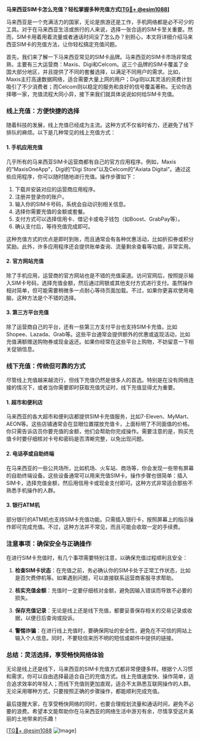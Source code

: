 **马来西亚SIM卡怎么充值？轻松掌握多种充值方式[[TG💪+ @esim1088](https://t.me/s/esim1088)]**

马来西亚是一个充满活力的国家，无论是旅游还是工作，手机网络都是必不可少的工具。对于在马来西亚生活或旅行的人来说，选择一张合适的SIM卡至关重要。然而，SIM卡用着用着流量或者通话时间没了怎么办？别担心，本文将详细介绍马来西亚SIM卡的充值方法，让你轻松搞定充值问题。

首先，我们来了解一下马来西亚常见的SIM卡品牌。马来西亚的SIM卡市场非常成熟，主要有三大运营商：Maxis、Digi和Celcom。这三个品牌的SIM卡覆盖了全国大部分地区，并且提供了不同的套餐选择，以满足不同用户的需求。比如，Maxis主打高速数据网络，适合需要大量上网的用户；Digi则以其灵活的资费计划吸引了不少消费者；而Celcom则以稳定的服务和良好的信号覆盖著称。无论你选择哪一家，充值流程大同小异，接下来我们就具体说说如何给SIM卡充值。

### **线上充值：方便快捷的选择**

随着科技的发展，线上充值已经成为主流。这种方式不仅省时省力，还避免了线下排队的麻烦。以下是几种常见的线上充值方式：

#### **1. 手机应用充值**
几乎所有的马来西亚SIM卡运营商都有自己的官方应用程序。例如，Maxis的“MaxisOneApp”，Digi的“Digi Store”以及Celcom的“Axiata Digital”。通过这些应用程序，你可以随时随地进行充值。操作步骤如下：
1. 下载并安装对应的运营商应用程序。
2. 注册并登录你的账户。
3. 输入你的SIM卡号码，系统会自动识别相关信息。
4. 选择你需要充值的金额或套餐。
5. 支付方式可以选择信用卡、借记卡或电子钱包（如Boost、GrabPay等）。
6. 确认支付后，等待充值完成即可。

这种充值方式的优点是即时到账，而且通常会有各种优惠活动，比如折扣券或积分奖励。此外，许多应用程序还会提供账单查询、流量剩余查看等功能，非常实用。

#### **2. 官方网站充值**
除了手机应用，运营商的官方网站也是不错的充值渠道。访问官网后，按照提示输入SIM卡号码，选择充值金额，然后通过网银或其他支付方式进行支付。虽然操作相对简单，但可能需要稍微多一点耐心等待页面加载。不过，如果你更喜欢使用电脑，这种方法是个不错的选择。

#### **3. 第三方平台充值**
除了运营商自己的平台，还有一些第三方支付平台也支持SIM卡充值，比如Shopee、Lazada、Grab等。这些平台通常会提供额外的优惠或返现活动，比如充值满额赠送购物券或现金返还。如果你经常在这些平台上购物，不妨留意一下相关促销信息。

### **线下充值：传统但可靠的方式**

尽管线上充值越来越流行，但线下充值仍然是很多人的首选。特别是在没有网络连接的情况下，或者当你需要即时获取充值凭证时，线下充值显得尤为重要。

#### **1. 超市和便利店**
马来西亚的各大超市和便利店都提供SIM卡充值服务，比如7-Eleven、MyMart、AEON等。这些店铺通常会在显眼位置摆放充值卡，上面标明了不同面值的价格。你只需告诉店员你要充值的金额，他们会帮助你完成操作。需要注意的是，购买充值卡时要仔细核对卡号和密码是否清晰完整，以免出现问题。

#### **2. 电话亭或自助终端**
在马来西亚的一些公共场所，比如机场、火车站、商场等，你会发现一些带有屏幕的自助终端设备。这些设备通常可以用来充值SIM卡。操作步骤也很简单：插入SIM卡，选择充值金额，然后用信用卡或现金支付即可。这种方式非常适合那些不熟悉手机操作的人群。

#### **3. 银行ATM机**
部分银行的ATM机也支持SIM卡充值功能。只需插入银行卡，按照屏幕上的指示操作即可完成充值。不过，这种方法并不常见，而且可能会收取一定的手续费。

### **注意事项：确保安全与正确操作**

在进行SIM卡充值时，有几个事项需要特别注意，以确保充值过程顺利且安全：

1. **检查SIM卡状态**：在充值之前，务必确认你的SIM卡处于正常工作状态，比如是否欠费停机等。如果遇到问题，可以直接联系运营商客服寻求帮助。
   
2. **核实充值金额**：充值时一定要仔细核对金额，避免因输入错误而导致不必要的损失。

3. **保存充值记录**：无论是线上还是线下充值，都要妥善保存相关的交易记录或收据，以便日后查询或投诉。

4. **警惕诈骗**：在进行线上充值时，要确保网址的安全性，避免在不可信的网站上输入个人信息。同时，不要轻信来历不明的短信或邮件中提供的链接。

### **总结：灵活选择，享受畅快网络体验**

无论是线上还是线下，马来西亚的SIM卡充值方式都非常便捷多样。根据个人习惯和需求，你可以自由选择最适合自己的充值方式。线上充值速度快、操作简单，适合追求效率的年轻人；而线下充值则更加直观，适合不太熟悉互联网操作的人群。无论采用哪种方式，只要按照正确的步骤操作，都能顺利完成充值。

最后提醒大家，在享受畅快网络的同时，也要合理规划流量和通话时间，避免不必要的浪费。希望本文能帮助你在马来西亚的网络生活中游刃有余，尽情享受这片美丽的土地带来的乐趣！

[[TG💪+ @esim1088](https://t.me/s/esim1088) ![Image](https://i.postimg.cc/4NQfJmqS/Snipaste-2025-05-13-00-14-12.png)]